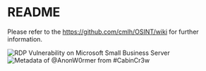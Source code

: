 # README

Please refer to the https://github.com/cmlh/OSINT/wiki for further information.<br>

![RDP Vulnerability on Microsoft Small Business Server](http://cmlh.id.au/post/19595166120/rdp-sbs-march-2012)
![Metadata of @AnonW0rmer from #CabinCr3w](http://cmlh.id.au/post/20956518270/metadata-anonw0rmer-cabincr3w)
